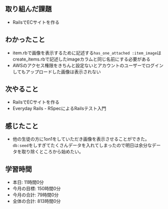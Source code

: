 ## 取り組んだ課題
- RailsでECサイトを作る
## わかったこと
- item.rbで画像を表示するために記述する`has_one_attached :item_image`はcreate_items.rbで記述したimageカラムと同じ名前にする必要がある
- AWSのアクセス権限をきちんと設定ないとアカウントのユーザーでログインしてもアップロードした画像は表示されない
## 次やること
- RailsでECサイトを作る
- Everyday Rails - RSpecによるRailsテスト入門
## 感じたこと
- 他の生徒の方に1on1をしていただき画像を表示させることができた。`db:seed`をしすぎてたくさんデータを入れてしまったので明日は余分なデータを取り除くところから始めたい。
## 学習時間
- 本日: 11時間0分
- 今月の目標: 150時間0分
- 今月の合計: 79時間0分
- 全体の合計: 813時間0分
